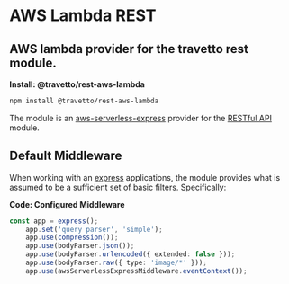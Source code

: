 # AWS Lambda REST
## AWS lambda provider for the travetto rest module.

**Install: @travetto/rest-aws-lambda**
```bash
npm install @travetto/rest-aws-lambda
```

The module is an [aws-serverless-express](https://github.com/awslabs/aws-serverless-express/blob/master/README.md) provider for the [RESTful API](https://github.com/travetto/travetto/tree/1.0.0-dev/module/rest "Declarative api for RESTful APIs with support for the dependency injection module.") module.

## Default Middleware
When working with an [express](https://expressjs.com) applications, the module provides what is assumed to be a sufficient set of basic filters. Specifically:

**Code: Configured Middleware**
```typescript
const app = express();
    app.set('query parser', 'simple');
    app.use(compression());
    app.use(bodyParser.json());
    app.use(bodyParser.urlencoded({ extended: false }));
    app.use(bodyParser.raw({ type: 'image/*' }));
    app.use(awsServerlessExpressMiddleware.eventContext());
```


